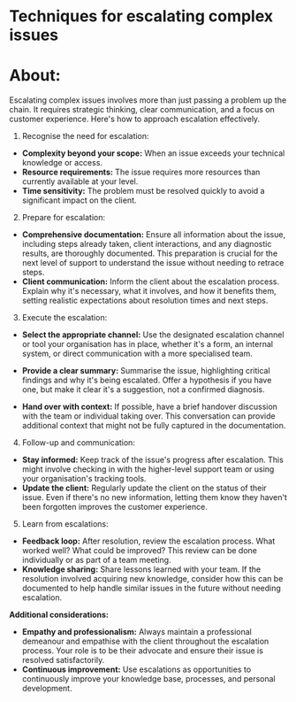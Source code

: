 # **Techniques for escalating complex issues**

# About:
Escalating complex issues involves more than just passing a problem up the chain. It requires strategic thinking, clear communication, and a focus on customer experience. Here's how to approach escalation effectively.

1. Recognise the need for escalation:
- __Complexity beyond your scope:__ When an issue exceeds your technical knowledge or access.
- __Resource requirements:__ The issue requires more resources than currently available at your level.
- __Time sensitivity:__ The problem must be resolved quickly to avoid a significant impact on the client.

2. Prepare for escalation:
- __Comprehensive documentation:__ Ensure all information about the issue, including steps already taken, client interactions, and any diagnostic results, are thoroughly documented. This preparation is crucial for the next level of support to understand the issue without needing to retrace steps.
- __Client communication:__ Inform the client about the escalation process. Explain why it's necessary, what it involves, and how it benefits them, setting realistic expectations about resolution times and next steps.

3. Execute the escalation:
- __Select the appropriate channel:__ Use the designated escalation channel or tool your organisation has in place, whether it's a form, an internal system, or direct communication with a more specialised team.

- __Provide a clear summary:__ Summarise the issue, highlighting critical findings and why it's being escalated. Offer a hypothesis if you have one, but make it clear it's a suggestion, not a confirmed diagnosis.
- __Hand over with context:__ If possible, have a brief handover discussion with the team or individual taking over. This conversation can provide additional context that might not be fully captured in the documentation.

4. Follow-up and communication:
- __Stay informed:__ Keep track of the issue's progress after escalation. This might involve checking in with the higher-level support team or using your organisation's tracking tools.
- __Update the client:__ Regularly update the client on the status of their issue. Even if there's no new information, letting them know they haven't been forgotten improves the customer experience.

5. Learn from escalations:
- __Feedback loop:__ After resolution, review the escalation process. What worked well? What could be improved? This review can be done individually or as part of a team meeting.
- __Knowledge sharing:__ Share lessons learned with your team. If the resolution involved acquiring new knowledge, consider how this can be documented to help handle similar issues in the future without needing escalation.

**Additional considerations:**

- __Empathy and professionalism:__ Always maintain a professional demeanour and empathise with the client throughout the escalation process. Your role is to be their advocate and ensure their issue is resolved satisfactorily.
- __Continuous improvement:__ Use escalations as opportunities to continuously improve your knowledge base, processes, and personal development.